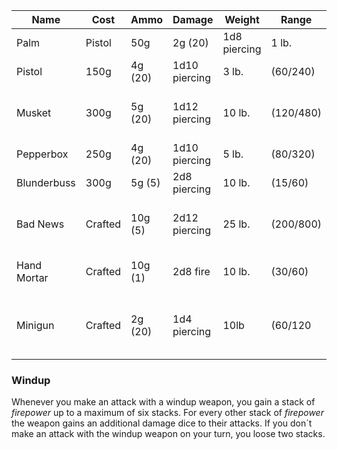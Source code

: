 
|Name|	Cost|	Ammo	|Damage|	Weight|	Range|	Properties|
|---|---|---|---|---|---|---|
|Palm| Pistol	|50g	|2g (20)	|1d8 piercing	|1 lb.	|(40/160)	| Light, reload 1, misfire 1|
|Pistol	|150g	|4g (20)	|1d10 piercing	|3 lb.	|(60/240)	|Reload 4, misfire 1|
|Musket	|300g	|5g (20)	|1d12 piercing|	10 lb.|	(120/480)|	Two-handed, reload 1, misfire 2|
|Pepperbox|	250g	|4g (20)	|1d10 piercing|	5 lb.|	(80/320)	|Reload 6, misfire 2|
|Blunderbuss	|300g	|5g (5)|	2d8 piercing	|10 lb.	|(15/60)	|Reload 1, misfire 2|
|Bad News|Crafted	|10g (5)|	2d12 piercing	|25 lb.|	(200/800)	|Two-handed, reload 1, misfire 3|
|Hand Mortar|	Crafted	|10g (1)|	2d8 fire	|10 lb.	|(30/60)	|Reload 1, misfire 3, explosive|
|Minigun|Crafted|2g (20)|1d4 piercing|10lb|(60/120|Reload 20, Two handed, misfire 1, Windup|

### Windup
Whenever you make an attack with a windup weapon, you gain a stack of *firepower* up to a maximum of six stacks. For every other stack of *firepower* the weapon gains an additional damage dice to their attacks. If you don´t make an attack with the windup weapon on your turn, you loose two stacks. 
